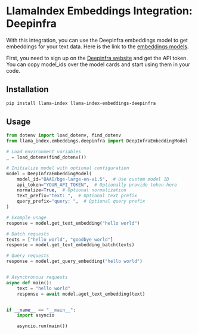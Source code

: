 # LlamaIndex Embeddings Integration: Deepinfra

With this integration, you can use the Deepinfra embeddings model to get embeddings for your text data.
Here is the link to the [embeddings models](https://deepinfra.com./models/embeddings).

First, you need to sign up on the [Deepinfra website](https://deepinfra.com/) and get the API token.
You can copy model_ids over the model cards and start using them in your code.

## Installation

```bash
pip install llama-index llama-index-embeddings-deepinfra
```

## Usage

```python
from dotenv import load_dotenv, find_dotenv
from llama_index.embeddings.deepinfra import DeepInfraEmbeddingModel

# Load environment variables
_ = load_dotenv(find_dotenv())

# Initialize model with optional configuration
model = DeepInfraEmbeddingModel(
    model_id="BAAI/bge-large-en-v1.5",  # Use custom model ID
    api_token="YOUR_API_TOKEN",  # Optionally provide token here
    normalize=True,  # Optional normalization
    text_prefix="text: ",  # Optional text prefix
    query_prefix="query: ",  # Optional query prefix
)

# Example usage
response = model.get_text_embedding("hello world")

# Batch requests
texts = ["hello world", "goodbye world"]
response = model.get_text_embedding_batch(texts)

# Query requests
response = model.get_query_embedding("hello world")


# Asynchronous requests
async def main():
    text = "hello world"
    response = await model.aget_text_embedding(text)


if __name__ == "__main__":
    import asyncio

    asyncio.run(main())
```
